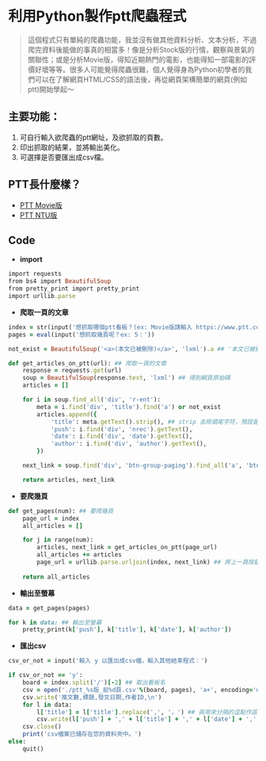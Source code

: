 # 利用Python製作ptt爬蟲程式
>這個程式只有單純的爬蟲功能，我並沒有做其他資料分析、文本分析，不過爬完資料後能做的事真的相當多！像是分析Stock版的行情，觀察與景氣的關聯性；或是分析Movie版，得知近期熱門的電影，也能得知一部電影的評價好壞等等。很多人可能覺得爬蟲很難，個人覺得身為Python初學者的我們可以在了解網頁HTML/CSS的語法後，再從網頁架構簡單的網頁(例如ptt)開始學起～
## 主要功能：
1. 可自行輸入欲爬蟲的ptt網址，及欲抓取的頁數。
2. 印出抓取的結果，並將輸出美化。
3. 可選擇是否要匯出成csv檔。
## PTT長什麼樣？
+ [PTT Movie版](https://www.ptt.cc/bbs/movie/index.html)
+ [PTT NTU版](https://www.ptt.cc/bbs/NTU/index.html)
## Code
+ **import**
```ruby
import requests
from bs4 import BeautifulSoup
from pretty_print import pretty_print
import urllib.parse
```
+ **爬取一頁的文章**
```ruby
index = str(input('想抓取哪個ptt看板？(ex: Movie版請輸入 https://www.ptt.cc/bbs/movie/index.html)：\n'))
pages = eval(input('想抓取幾頁呢？ex: 5：'))

not_exist = BeautifulSoup('<a>(本文已被刪除)</a>', 'lxml').a ## '本文已被刪除'的結構不同，自行生成<a>

def get_articles_on_ptt(url): ## 爬取一頁的文章
    response = requests.get(url)
    soup = BeautifulSoup(response.text, 'lxml') ## 得到網頁原始碼
    articles = []

    for i in soup.find_all('div', 'r-ent'):
        meta = i.find('div', 'title').find('a') or not_exist
        articles.append({
            'title': meta.getText().strip(), ## strip 去除頭尾字符，預設是空白
            'push': i.find('div', 'nrec').getText(),
            'date': i.find('div', 'date').getText(),
            'author': i.find('div', 'author').getText(),
        })

    next_link = soup.find('div', 'btn-group-paging').find_all('a', 'btn')[1].get('href') ## 控制頁面選項(上一頁)

    return articles, next_link
```
+ **要爬幾頁**
```ruby
def get_pages(num): ## 要爬幾頁
    page_url = index
    all_articles = []

    for j in range(num):
        articles, next_link = get_articles_on_ptt(page_url)
        all_articles += articles
        page_url = urllib.parse.urljoin(index, next_link) ## 將上一頁按鈕的網址和 index 網址比對後取代
    
    return all_articles
```
+ **輸出至螢幕**
```ruby
data = get_pages(pages)

for k in data: ## 輸出至螢幕
    pretty_print(k['push'], k['title'], k['date'], k['author'])
```
+ **匯出csv**
```ruby
csv_or_not = input('輸入 y 以匯出成csv檔，輸入其他結束程式：')

if csv_or_not == 'y':
    board = index.split('/')[-2] ## 取出看板名
    csv = open('./ptt_%s版_前%d頁.csv'%(board, pages), 'a+', encoding='utf-8') ## 檔名格式，'a+'代表可覆寫
    csv.write('推文數,標題,發文日期,作者ID,\n')
    for l in data:
        l['title'] = l['title'].replace(',', '，') ## 與用來分隔的逗點作區別
        csv.write(l['push'] + ',' + l['title'] + ',' + l['date'] + ',' + l['author'] + ',\n')
    csv.close()
    print('csv檔案已儲存在您的資料夾中。')
else:
    quit()
```
